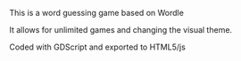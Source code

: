 This is a word guessing game based on Wordle

It allows for unlimited games and changing the visual theme.

Coded with GDScript and exported to HTML5/js
